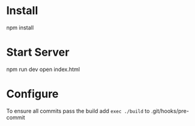 # Install
npm install

# Start Server
npm run dev
open index.html

# Configure

To ensure all commits pass the build add `exec ./build` to .git/hooks/pre-commit
